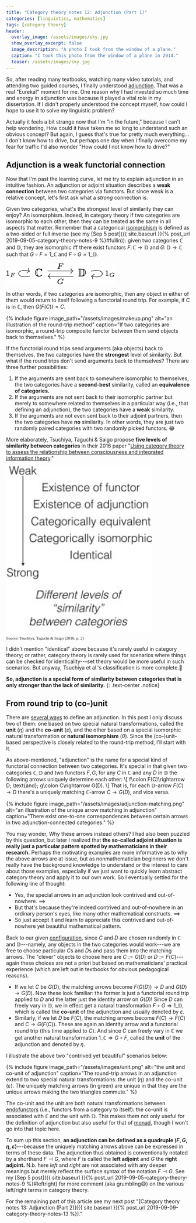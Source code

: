 ```yaml
---
title: "Category theory notes 12: Adjunction (Part 1)"
categories: [linguistics, mathematics]
tags: [category theory]
header:
  overlay_image: /assets/images/sky.jpg
  show_overlay_excerpt: false
  image_description: "A photo I took from the window of a plane."
  caption: "I took this photo from the window of a plane in 2014."
  teaser: /assets/images/sky.jpg
---
```


So, after reading many textbooks, watching many video tutorials, and attending two guided courses, I finally understood [adjunction](https://en.wikipedia.org/wiki/Adjoint_functors). That was a real "Eureka!" moment for me. One reason why I had invested so much time and energy in adjunction was because it played a vital role in my dissertation. If I didn't properly understood the concept myself, how could I hope to use it to solve my linguistic problem?

Actually it feels a bit strange now that I'm "in the future," because I can't help wondering, How could it have taken me so long to understand such an obvious concept? But again, I guess that's true for pretty much everything... I don't know how to drive, but perhaps one day when I finally overcome my fear for traffic I'd also wonder "How could I not know how to drive?"

## Adjunction is a weak functorial connection
Now that I'm past the learning curve, let me try to explain adjunction in an intuitive fashion. An adjunction or adjoint situation describes a **weak connection** between two categories via functors. But since _weak_ is a relative concept, let's first ask what a _strong_ connection is.

Given two categories, what's the strongest level of similarity they can enjoy? An isomorphism. Indeed, in category theory if two categories are isomorphic to each other, then they can be treated as the same in all aspects that matter. Remember that a categorical [isomorphism](https://en.wikipedia.org/wiki/Isomorphism_of_categories) is defined as a two-sided or full inverse (see my [Sep 5 post]({{ site.baseurl }}{% post_url 2019-09-05-category-theory-notes-9 %}#fullin)): given two categories $\mathbb{C}$ and $\mathbb{D},$ they are isomorphic iff there exist functors $F\colon\mathbb{C}\rightarrow\mathbb{D}$ and $G\colon\mathbb{D}\rightarrow\mathbb{C}$ such that $G\circ F=1\_\mathbb{C}$ and $F\circ G=1\_\mathbb{D}.$

   ![category-level isomorphism](/assets/images/iso-cat.png)

In other words, if two categories are isomorphic, then any object in either of them would return to itself following a functorial round trip. For example, if $C$ is in $\mathbb{C},$ then $G(F(C))=C.$

{% include figure image_path="/assets/images/makeup.png" alt="an illustration of the round-trip method" caption="If two categories are isomorphic, a round-trip composite functor between them send objects back to themselves." %}

If the functorial round trips send arguments (aka objects) back to themselves, the two categories have the **strongest** level of similarity. But what if the round trips don't send arguments back to themselves? There are three further possibilities:
1. If the arguments are sent back to somewhere isomorphic to themselves, the two categories have a **second-best** similarity, called an **equivalence of categories.**
2. If the arguments are not sent back to their isomorphic partner but merely to somewhere related to themselves in a particular way (i.e., that defining an adjunction), the two categories have a **weak** similarity.
3. If the arguments are not even sent back to their adjoint partners, then the two categories have **no** similarity. In other words, they are just two randomly paired categories with two randomly picked functors. 😂

More elaborately, Tsuchiya, Taguchi &amp; Saigo propose **five levels of similarity between categories** in their 2016 paper "[Using category theory to assess the relationship between consciousness and integrated information theory](https://www.sciencedirect.com/science/article/pii/S0168010215002989)."

<img src="/assets/images/similarity.jpg" alt="five levels of similarity between categories" width="400"/><br>
<span style="font-family:serif;font-size:0.8em;">Source: Tsuchiya, Taguchi &amp; Saigo (2016, p.&nbsp;2)</span>

I didn't mention "identical" above because it's rarely useful in category theory; or rather, category theory is rarely used for scenarios where things can be checked for identicality---set theory would be more useful in such scenarios. But anyway, Tsuchiya et al.'s classification is more complete.🙂

**So, adjunction is a special form of similarity between categories that is only stronger than the lack of similarity.**
{: .text-center .notice}

## From round trip to (co-)unit
There are [several ways](https://en.wikipedia.org/wiki/Adjoint_functors#Formal_definitions) to define an adjunction. In this post I only discuss two of them: one based on two special natural transformations, called the **unit** ($\eta$) and the **co-unit** ($\varepsilon$), and the other based on a special isomorphic natural transformation or **natural isomorphism** ($\theta$). Since the (co-)unit-based perspective is closely related to the round-trip method, I'll start with it.

As above-mentioned, "adjunction" is the name for a special kind of functorial connection between two categories. <a id="config"></a>It's special in that given two categories $\mathbb{C}, \mathbb{D}$ and two functors $F, G,$ for any $C$ in $\mathbb{C}$ and any $D$ in $\mathbb{D}$ the following arrows uniquely determine each other:
\\[ f\colon F(C)\rightarrow D\; \text{and}\; g\colon C\rightarrow G(D). \\]
That is, for each $\mathbb{D}$-arrow $F(C)\rightarrow D$ there's a uniquely matching $\mathbb{C}$-arrow $C\rightarrow G(D),$ and vice versa.

{% include figure image_path="/assets/images/adjunction-matching.png" alt="an illustration of the unique arrow matching in adjunction" caption="There exist one-to-one correspondences between certain arrows in two adjunction-connected categories." %}

You may wonder, Why these arrows instead others? I had also been puzzled by this question, but later I realized that **the so-called adjoint situation is really just a particular pattern spotted by mathematicians in their research.** Perhaps the motivating examples are more informative as to why the above arrows are at issue, but as nonmathematician beginners we don't really have the background knowledge to understand or the interest to care about those examples, especially if we just want to quickly learn abstract category theory and apply it to our own work. So I eventually settled for the following line of thought:
- Yes, the special arrows in an adjunction look contrived and out-of-nowhere. ==>
- But that's because they're indeed contrived and out-of-nowhere in an ordinary person's eyes, like many other mathematical constructs. ==>
- So just accept it and learn to appreciate this contrived and out-of-nowhere yet beautiful mathematical pattern.


Back to our given <a href="#config">configuration</a>, since $C$ and $D$ are chosen randomly in $\mathbb{C}$ and $\mathbb{D}$---namely, any objects in the two categories would work---we are free to choose particular $C$s and $D$s and pass them into the matching arrows. The "clever" objects to choose here are $C := G(D)$ or $D := F(C)$---again these choices are not a priori but based on mathematicians' practical experience (which are left out in textbooks for obvious pedagogical reasons).
- If we let $C$ be $G(D),$ the matching arrows become $F(G(D))\rightarrow D$ and $G(D)\rightarrow G(D).$ Now these look familiar: the former is just a functorial round trip applied to $D$ and the latter just the identity arrow on $G(D)$! Since $D$ can freely vary in $\mathbb{D},$ we in effect get a natural transformation $F\circ G\Rightarrow 1\_\mathbb{D},$ which is called the **co-unit** of the adjunction and usually denoted by $\varepsilon.$ <!--N.b. the co-unit is a natural transformation between endofunctors ($\mathbb{C}\rightarrow\mathbb{C}$).-->
- Similarly, if we let $D$ be $F(C),$ the matching arrows become $F(C)\rightarrow F(C)$ and $C\rightarrow G(F(C)).$ These are again an identity arrow and a functorial round trip (this time applied to $C$). And since $C$ can freely vary in $\mathbb{C}$ we get another natural transformation $1\_\mathbb{C}\Rightarrow G\circ F,$ called the **unit** of the adjunction and denoted by $\eta.$ <!--N.b. the unit is also a natural transformation between endofunctors ($\mathbb{D}\rightarrow\mathbb{D}$).-->

I illustrate the above two "contrived yet beautiful" scenarios below:

{% include figure image_path="/assets/images/unit.png" alt="the unit and co-unit of adjunction" caption="The round-trip arrows in an adjunction extend to two special natural transformations: the unit ($\eta$) and the co-unit ($\varepsilon$). The uniquely matching arrows (in green) are unique in that they are the unique arrows making the two triangles commute." %}

The co-unit and the unit are both natural transformations between [endofunctors](https://ncatlab.org/nlab/show/endofunctor) (i.e., functors from a category to itself): the co-unit is associated with $\mathbb{C}$ and the unit with $\mathbb{D}.$ This makes them not only useful for the definition of adjunction but also useful for that of [monad](https://en.wikipedia.org/wiki/Monad_(category_theory)), though I won't go into that topic here.

To sum up this section, **an adjunction can be defined as a quadruple $\langle F, G, \eta, \varepsilon\rangle$**---because the uniquely matching arrows above can be expressed in terms of these data. The adjunction thus obtained is conventionally notated by a shorthand $F \dashv G,$ where $F$ is called the **left adjoint** and $G$ the **right adjoint.** N.b. here _left_ and _right_ are not associated with any deeper meanings but merely reflect the surface syntax of the notation $F \dashv G.$ See my [Sep 5 post]({{ site.baseurl }}{% post_url 2019-09-05-category-theory-notes-9 %}#leftright) for more comment (aka grumbling😅) on the various left/right terms in category theory.

For the remaining part of this article see my next post "[Category theory notes 13: Adjunction (Part 2)]({{ site.baseurl }}{% post_url 2019-09-09-category-theory-notes-13 %})."
